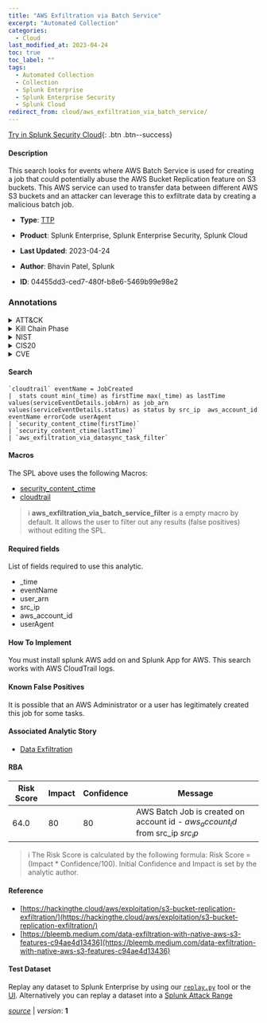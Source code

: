 ```yaml
---
title: "AWS Exfiltration via Batch Service"
excerpt: "Automated Collection"
categories:
  - Cloud
last_modified_at: 2023-04-24
toc: true
toc_label: ""
tags:
  - Automated Collection
  - Collection
  - Splunk Enterprise
  - Splunk Enterprise Security
  - Splunk Cloud
redirect_from: cloud/aws_exfiltration_via_batch_service/
---
```




[Try in Splunk Security Cloud](https://www.splunk.com/en_us/cyber-security.html){: .btn .btn--success}

#### Description

This search looks for events where AWS Batch Service is used for creating a job that could potentially abuse the AWS Bucket Replication feature on S3 buckets. This AWS service can used to transfer data between different AWS S3 buckets and an attacker can leverage this to exfiltrate data by creating a malicious batch job.

- **Type**: [TTP](https://github.com/splunk/security_content/wiki/Detection-Analytic-Types)
- **Product**: Splunk Enterprise, Splunk Enterprise Security, Splunk Cloud

- **Last Updated**: 2023-04-24
- **Author**: Bhavin Patel, Splunk
- **ID**: 04455dd3-ced7-480f-b8e6-5469b99e98e2

### Annotations
<details>
  <summary>ATT&CK</summary>

<div markdown="1">

#### [ATT&CK](https://attack.mitre.org/)

| ID          | Technique   | Tactic         |
| ----------- | ----------- |--------------- |
| [T1119](https://attack.mitre.org/techniques/T1119/) | Automated Collection | Collection |

</div>
</details>


<details>
  <summary>Kill Chain Phase</summary>

<div markdown="1">

* Exploitation


</div>
</details>


<details>
  <summary>NIST</summary>

<div markdown="1">

* DE.CM



</div>
</details>

<details>
  <summary>CIS20</summary>

<div markdown="1">

* CIS 10



</div>
</details>

<details>
  <summary>CVE</summary>

<div markdown="1">


</div>
</details>


#### Search

```
`cloudtrail` eventName = JobCreated 
|  stats count min(_time) as firstTime max(_time) as lastTime values(serviceEventDetails.jobArn) as job_arn values(serviceEventDetails.status) as status by src_ip  aws_account_id eventName errorCode userAgent
| `security_content_ctime(firstTime)` 
| `security_content_ctime(lastTime)` 
| `aws_exfiltration_via_datasync_task_filter`
```

#### Macros
The SPL above uses the following Macros:
* [security_content_ctime](https://github.com/splunk/security_content/blob/develop/macros/security_content_ctime.yml)
* [cloudtrail](https://github.com/splunk/security_content/blob/develop/macros/cloudtrail.yml)

> :information_source:
> **aws_exfiltration_via_batch_service_filter** is a empty macro by default. It allows the user to filter out any results (false positives) without editing the SPL.



#### Required fields
List of fields required to use this analytic.
* _time
* eventName
* user_arn
* src_ip
* aws_account_id
* userAgent



#### How To Implement
You must install splunk AWS add on and Splunk App for AWS. This search works with AWS CloudTrail logs.
#### Known False Positives
It is possible that an AWS Administrator or a user has legitimately created this job for some tasks.

#### Associated Analytic Story
* [Data Exfiltration](/stories/data_exfiltration)




#### RBA

| Risk Score  | Impact      | Confidence   | Message      |
| ----------- | ----------- |--------------|--------------|
| 64.0 | 80 | 80 | AWS Batch Job is created on account id - $aws_account_id$ from src_ip $src_ip$ |


> :information_source:
> The Risk Score is calculated by the following formula: Risk Score = (Impact * Confidence/100). Initial Confidence and Impact is set by the analytic author.


#### Reference

* [https://hackingthe.cloud/aws/exploitation/s3-bucket-replication-exfiltration/](https://hackingthe.cloud/aws/exploitation/s3-bucket-replication-exfiltration/)
* [https://bleemb.medium.com/data-exfiltration-with-native-aws-s3-features-c94ae4d13436](https://bleemb.medium.com/data-exfiltration-with-native-aws-s3-features-c94ae4d13436)



#### Test Dataset
Replay any dataset to Splunk Enterprise by using our [`replay.py`](https://github.com/splunk/attack_data#using-replaypy) tool or the [UI](https://github.com/splunk/attack_data#using-ui).
Alternatively you can replay a dataset into a [Splunk Attack Range](https://github.com/splunk/attack_range#replay-dumps-into-attack-range-splunk-server)




[*source*](https://github.com/splunk/security_content/tree/develop/detections/cloud/aws_exfiltration_via_batch_service.yml) \| *version*: **1**